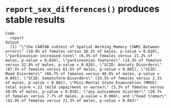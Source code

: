 # `report_sex_differences()` produces stable results

    Code
      report
    Output
      [1] "\"the CANTAB subtest of Spatial Working Memory (SWM) Between errors\" (10.0% of females versus 38.2% of males, p-value = 0.020), \"parkinsonian increased tone\" (6.5% of females versus 21.2% of males, p-value = 0.034), \"parkinsonian features\" (14.3% of females versus 32.8% of males, p-value = 0.028), \"SCID: Anxiety Disorders\" (87.5% of females versus 61.5% of males, p-value < 0.001), \"SCID: Mood Disorders\" (66.7% of females versus 40.6% of males, p-value < 0.001), \"SCID: Somatoform Disorders\" (15.5% of females versus 2.1% of males, p-value < 0.001), \"Mini-Mental State Examination (MMSE) total score < 21 (mild impairment or worse)\" (5.3% of females versus 20.0% of males, p-value = 0.010), \"any autoimmune disorder\" (20.7% of females versus 7.7% of males, p-value = 0.004), and \"head tremor\" (41.0% of females versus 21.3% of males, p-value = 0.043)"


